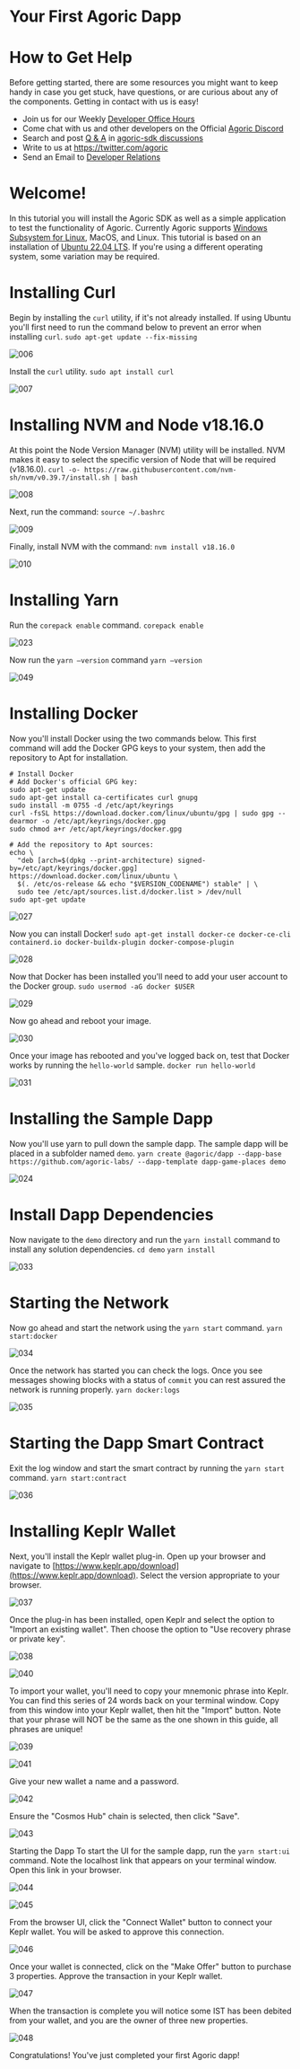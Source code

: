# Your First Agoric Dapp


# How to Get Help
Before getting started, there are some resources you might want to keep handy in case you get stuck, have questions, or are curious about any of the components. Getting in contact with us is easy! 
- Join us for our Weekly [Developer Office Hours](https://github.com/Agoric/agoric-sdk/wiki/Office-Hours)
- Come chat with us and other developers on the Official [Agoric Discord](https://agoric.com/discord)
- Search and post [Q & A](https://github.com/Agoric/agoric-sdk/discussions/categories/q-a) in [agoric-sdk discussions](https://github.com/Agoric/agoric-sdk/discussions)
- Write to us at https://twitter.com/agoric
- Send an Email to [Developer Relations](mailto://kbennett@agoric.com)


# Welcome!
In this tutorial you will install the Agoric SDK as well as a simple application to test the functionality of Agoric.
Currently Agoric supports [Windows Subsystem for Linux](https://learn.microsoft.com/en-us/windows/wsl/about), MacOS, and Linux. This tutorial is based on an installation of [Ubuntu 22.04 LTS](https://ubuntu.com/download/desktop). If you're using a different operating system, some variation may be required.


# Installing Curl
Begin by installing the `curl` utility, if it's not already installed. If using Ubuntu you'll first need to run the command below to prevent an error when installing `curl`.
`sudo apt-get update --fix-missing`

![006](./assets/006.png)

Install the `curl` utility.
`sudo apt install curl`

![007](./assets/007.png)


# Installing NVM and Node v18.16.0
At this point the Node Version Manager (NVM) utility will be installed. NVM makes it easy to select the specific version of Node that will be required (v18.16.0).
`curl -o- https://raw.githubusercontent.com/nvm-sh/nvm/v0.39.7/install.sh | bash`

![008](./assets/008.png)

Next, run the command:
`source ~/.bashrc`

![009](./assets/009.png)

Finally, install NVM with the command:
`nvm install v18.16.0`

![010](./assets/010.png)


# Installing Yarn
Run the `corepack enable` command.
`corepack enable`

![023](./assets/023.png)

Now run the `yarn –version` command
`yarn –version`

![049](./assets/049.png)


# Installing Docker
Now you'll install Docker using the two commands below. This first command will add the Docker GPG keys to your system, then add the repository to Apt for installation.
```
# Install Docker
# Add Docker's official GPG key:
sudo apt-get update
sudo apt-get install ca-certificates curl gnupg
sudo install -m 0755 -d /etc/apt/keyrings
curl -fsSL https://download.docker.com/linux/ubuntu/gpg | sudo gpg --dearmor -o /etc/apt/keyrings/docker.gpg
sudo chmod a+r /etc/apt/keyrings/docker.gpg

# Add the repository to Apt sources:
echo \
  "deb [arch=$(dpkg --print-architecture) signed-by=/etc/apt/keyrings/docker.gpg] https://download.docker.com/linux/ubuntu \
  $(. /etc/os-release && echo "$VERSION_CODENAME") stable" | \
  sudo tee /etc/apt/sources.list.d/docker.list > /dev/null
sudo apt-get update
```
![027](./assets/027.png)

Now you can install Docker!
`sudo apt-get install docker-ce docker-ce-cli containerd.io docker-buildx-plugin docker-compose-plugin`

![028](./assets/028.png)

Now that Docker has been installed you'll need to add your user account to the Docker group.
`sudo usermod -aG docker $USER`

![029](./assets/029.png)

Now go ahead and reboot your image.

![030](./assets/030.png)

Once your image has rebooted and you've logged back on, test that Docker works by running the `hello-world` sample.
`docker run hello-world`

![031](./assets/031.png)


# Installing the Sample Dapp
Now you'll use yarn to pull down the sample dapp. The sample dapp will be placed in a subfolder named `demo`.
`yarn create @agoric/dapp --dapp-base https://github.com/agoric-labs/ --dapp-template dapp-game-places demo`

![024](./assets/024.png)


# Install Dapp Dependencies
Now navigate to the `demo` directory and run the `yarn install` command to install any solution dependencies.
`cd demo`
`yarn install`

![033](./assets/033.png)


# Starting the Network
Now go ahead and start the network using the `yarn start` command.
`yarn start:docker`

![034](./assets/034.png)

Once the network has started you can check the logs. Once you see messages showing blocks with a status of `commit` you can rest assured the network is running properly.
`yarn docker:logs`

![035](./assets/035.png)


# Starting the Dapp Smart Contract
Exit the log window and start the smart contract by running the `yarn start` command.
`yarn start:contract`

![036](./assets/036.png)


# Installing Keplr Wallet
Next, you'll install the Keplr wallet plug-in. Open up your browser and navigate to [https://www.keplr.app/download](https://www.keplr.app/download). Select the version appropriate to your browser. 

![037](./assets/037.png)

Once the plug-in has been installed, open Keplr and select the option to "Import an existing wallet". Then choose the option to "Use recovery phrase or private key".

![038](./assets/038.png)

![040](./assets/040.png)

To import your wallet, you'll need to copy your mnemonic phrase into Keplr. You can find this series of 24 words back on your terminal window. Copy from this window into your Keplr wallet, then hit the "Import" button. Note that your phrase will NOT be the same as the one shown in this guide, all phrases are unique!

![039](./assets/039.png)

![041](./assets/041.png)

Give your new wallet a name and a password.

![042](./assets/042.png)

Ensure the "Cosmos Hub" chain is selected, then click "Save".

![043](./assets/043.png)

Starting the Dapp
To start the UI for the sample dapp, run the `yarn start:ui` command. Note the localhost link that appears on your terminal window. Open this link in your browser.

![044](./assets/044.png)

![045](./assets/045.png)

From the browser UI, click the "Connect Wallet" button to connect your Keplr wallet. You will be asked to approve this connection.

![046](./assets/046.png)

Once your wallet is connected, click on the "Make Offer" button to purchase 3 properties. Approve the transaction in your Keplr wallet.

![047](./assets/047.png)

When the transaction is complete you will notice some IST has been debited from your wallet, and you are the owner of three new properties.

![048](./assets/048.png)

Congratulations! You've just completed your first Agoric dapp!
